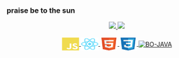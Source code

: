 ### praise be to the sun

<!--
**JuanFenandoMartinez/JuanFernandoMartinez** is a ✨ _special_ ✨ repository because its `README.md` (this file) appears on your GitHub profile.

Here are some ideas to get you started:

- 🔭 I’m currently working on a Web movie blog for sharing multimedia experiences
- 🌱 I’m currently learning golang backend development
- 👯 I’m looking to collaborate on ... Web system projects
- 💬 Ask me about dark souls
- 📫 Can send me a mail to JuanFer840@hotmail.com
- ⚡ Fun fact: I am a comedy estusiast 
-->
<div align="center">
  <a href="https://github.com/JuanFernandoMartinez">
  <img height="180em" src="https://github-readme-stats.vercel.app/api?username=JuanFernandoMartinez&show_icons=true&theme=gruvbox&include_all_commits=true&count_private=true"/>
  <img height="180em" src="https://github-readme-stats.vercel.app/api/top-langs/?username=JuanFernandoMartinez&layout=compact&langs_count=7&theme=gruvbox"/>
</div>
<div align="center" style="display: inline_block"><br>
  <img align="center" alt="BO-Js" height="30" width="40" src="https://raw.githubusercontent.com/devicons/devicon/master/icons/javascript/javascript-plain.svg">
  <img align="center" alt="BO-React" height="30" width="40" src="https://raw.githubusercontent.com/devicons/devicon/master/icons/react/react-original.svg">
  <img align="center" alt="BO-HTML" height="30" width="40" src="https://raw.githubusercontent.com/devicons/devicon/master/icons/html5/html5-original.svg">
  <img align="center" alt="BO-CSS" height="30" width="40" src="https://raw.githubusercontent.com/devicons/devicon/master/icons/css3/css3-original.svg">
  <img align="center" alt="BO-JAVA" height="30" width="40" src="https://www.vectorlogo.zone/logos/java/java-icon.svg">
  
  
       
 
 
</div>

